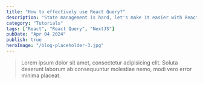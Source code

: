 ```yaml
---
title: "How to effectively use React Query?"
description: "State management is hard, let's make it easier with React Query."
category: "Tutorials"
tags: ["React", "React Query", "NextJS"]
pubDate: "Apr 04 2024"
publish: true
heroImage: "/blog-placeholder-3.jpg"
---
```



>Lorem ipsum dolor sit amet, consectetur adipisicing elit. Soluta deserunt laborum ab consequuntur molestiae nemo, modi vero error minima placeat.